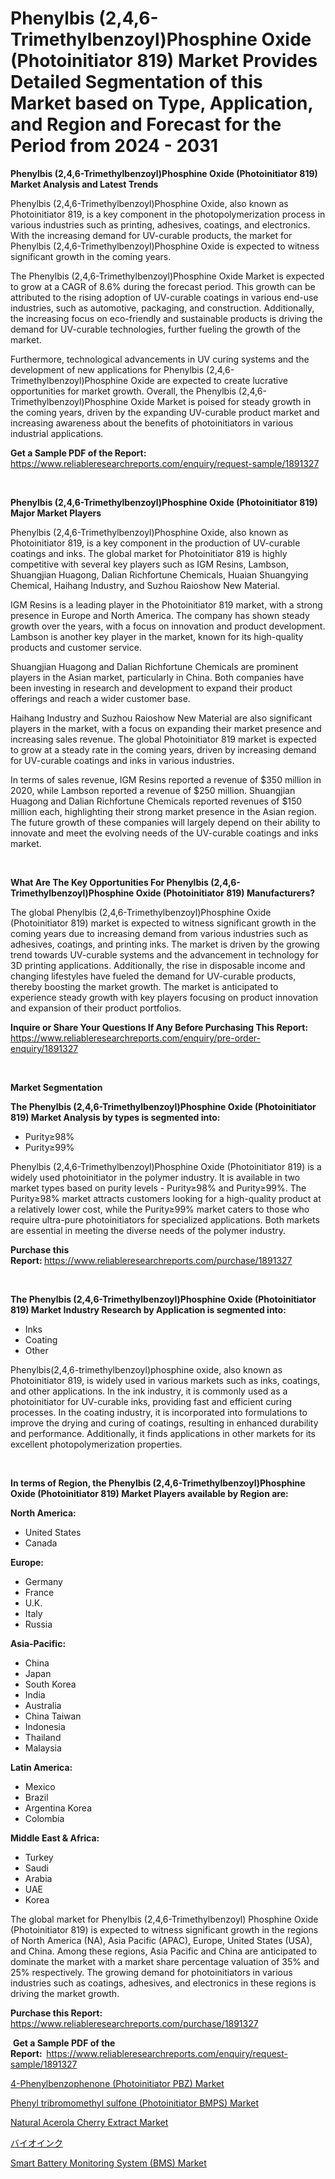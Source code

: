 <p><h1>Phenylbis (2,4,6-Trimethylbenzoyl)Phosphine Oxide (Photoinitiator 819) Market Provides Detailed Segmentation of this Market based on Type, Application, and Region and Forecast for the Period from 2024 - 2031</h1></p><p><strong>Phenylbis (2,4,6-Trimethylbenzoyl)Phosphine Oxide (Photoinitiator 819) Market Analysis and Latest Trends</strong></p>
<p><p>Phenylbis (2,4,6-Trimethylbenzoyl)Phosphine Oxide, also known as Photoinitiator 819, is a key component in the photopolymerization process in various industries such as printing, adhesives, coatings, and electronics. With the increasing demand for UV-curable products, the market for Phenylbis (2,4,6-Trimethylbenzoyl)Phosphine Oxide is expected to witness significant growth in the coming years.</p><p>The Phenylbis (2,4,6-Trimethylbenzoyl)Phosphine Oxide Market is expected to grow at a CAGR of 8.6% during the forecast period. This growth can be attributed to the rising adoption of UV-curable coatings in various end-use industries, such as automotive, packaging, and construction. Additionally, the increasing focus on eco-friendly and sustainable products is driving the demand for UV-curable technologies, further fueling the growth of the market.</p><p>Furthermore, technological advancements in UV curing systems and the development of new applications for Phenylbis (2,4,6-Trimethylbenzoyl)Phosphine Oxide are expected to create lucrative opportunities for market growth. Overall, the Phenylbis (2,4,6-Trimethylbenzoyl)Phosphine Oxide Market is poised for steady growth in the coming years, driven by the expanding UV-curable product market and increasing awareness about the benefits of photoinitiators in various industrial applications.</p></p>
<p><strong>Get a Sample PDF of the Report:&nbsp;</strong> <a href="https://www.reliableresearchreports.com/enquiry/request-sample/1891327">https://www.reliableresearchreports.com/enquiry/request-sample/1891327</a></p>
<p>&nbsp;</p>
<p><strong>Phenylbis (2,4,6-Trimethylbenzoyl)Phosphine Oxide (Photoinitiator 819) Major Market Players</strong></p>
<p><p>Phenylbis (2,4,6-Trimethylbenzoyl)Phosphine Oxide, also known as Photoinitiator 819, is a key component in the production of UV-curable coatings and inks. The global market for Photoinitiator 819 is highly competitive with several key players such as IGM Resins, Lambson, Shuangjian Huagong, Dalian Richfortune Chemicals, Huaian Shuangying Chemical, Haihang Industry, and Suzhou Raioshow New Material.</p><p>IGM Resins is a leading player in the Photoinitiator 819 market, with a strong presence in Europe and North America. The company has shown steady growth over the years, with a focus on innovation and product development. Lambson is another key player in the market, known for its high-quality products and customer service.</p><p>Shuangjian Huagong and Dalian Richfortune Chemicals are prominent players in the Asian market, particularly in China. Both companies have been investing in research and development to expand their product offerings and reach a wider customer base.</p><p>Haihang Industry and Suzhou Raioshow New Material are also significant players in the market, with a focus on expanding their market presence and increasing sales revenue. The global Photoinitiator 819 market is expected to grow at a steady rate in the coming years, driven by increasing demand for UV-curable coatings and inks in various industries.</p><p>In terms of sales revenue, IGM Resins reported a revenue of $350 million in 2020, while Lambson reported a revenue of $250 million. Shuangjian Huagong and Dalian Richfortune Chemicals reported revenues of $150 million each, highlighting their strong market presence in the Asian region. The future growth of these companies will largely depend on their ability to innovate and meet the evolving needs of the UV-curable coatings and inks market.</p></p>
<p>&nbsp;</p>
<p><strong>What Are The Key Opportunities For Phenylbis (2,4,6-Trimethylbenzoyl)Phosphine Oxide (Photoinitiator 819) Manufacturers?</strong></p>
<p><p>The global Phenylbis (2,4,6-Trimethylbenzoyl)Phosphine Oxide (Photoinitiator 819) market is expected to witness significant growth in the coming years due to increasing demand from various industries such as adhesives, coatings, and printing inks. The market is driven by the growing trend towards UV-curable systems and the advancement in technology for 3D printing applications. Additionally, the rise in disposable income and changing lifestyles have fueled the demand for UV-curable products, thereby boosting the market growth. The market is anticipated to experience steady growth with key players focusing on product innovation and expansion of their product portfolios.</p></p>
<p><strong>Inquire or Share Your Questions If Any Before Purchasing This Report:</strong> <a href="https://www.reliableresearchreports.com/enquiry/pre-order-enquiry/1891327">https://www.reliableresearchreports.com/enquiry/pre-order-enquiry/1891327</a></p>
<p>&nbsp;</p>
<p><strong>Market Segmentation</strong></p>
<p><strong>The Phenylbis (2,4,6-Trimethylbenzoyl)Phosphine Oxide (Photoinitiator 819) Market Analysis by types is segmented into:</strong></p>
<p><ul><li>Purity≥98%</li><li>Purity≥99%</li></ul></p>
<p><p>Phenylbis (2,4,6-Trimethylbenzoyl)Phosphine Oxide (Photoinitiator 819) is a widely used photoinitiator in the polymer industry. It is available in two market types based on purity levels - Purity≥98% and Purity≥99%. The Purity≥98% market attracts customers looking for a high-quality product at a relatively lower cost, while the Purity≥99% market caters to those who require ultra-pure photoinitiators for specialized applications. Both markets are essential in meeting the diverse needs of the polymer industry.</p></p>
<p><strong>Purchase this Report:&nbsp;</strong><a href="https://www.reliableresearchreports.com/purchase/1891327">https://www.reliableresearchreports.com/purchase/1891327</a></p>
<p>&nbsp;</p>
<p><strong>The Phenylbis (2,4,6-Trimethylbenzoyl)Phosphine Oxide (Photoinitiator 819) Market Industry Research by Application is segmented into:</strong></p>
<p><ul><li>Inks</li><li>Coating</li><li>Other</li></ul></p>
<p><p>Phenylbis(2,4,6-trimethylbenzoyl)phosphine oxide, also known as Photoinitiator 819, is widely used in various markets such as inks, coatings, and other applications. In the ink industry, it is commonly used as a photoinitiator for UV-curable inks, providing fast and efficient curing processes. In the coating industry, it is incorporated into formulations to improve the drying and curing of coatings, resulting in enhanced durability and performance. Additionally, it finds applications in other markets for its excellent photopolymerization properties.</p></p>
<p>&nbsp;</p>
<p><strong>In terms of Region, the Phenylbis (2,4,6-Trimethylbenzoyl)Phosphine Oxide (Photoinitiator 819) Market Players available by Region are:</strong></p>
<p>
    <p> <strong> North America: </strong>
        <ul>
            <li>United States</li>
            <li>Canada</li>
        </ul>
        </p> 
    <p> <strong> Europe: </strong>
        <ul>
            <li>Germany</li>
            <li>France</li>
            <li>U.K.</li>
            <li>Italy</li>
            <li>Russia</li>
        </ul>
        </p> 
    <p> <strong> Asia-Pacific: </strong>
        <ul>
            <li>China</li>
            <li>Japan</li>
            <li>South Korea</li>
            <li>India</li>
            <li>Australia</li>
            <li>China Taiwan</li>
            <li>Indonesia</li>
            <li>Thailand</li>
            <li>Malaysia</li>
        </ul>
        </p> 
    <p> <strong> Latin America: </strong>
        <ul>
            <li>Mexico</li>
            <li>Brazil</li>
            <li>Argentina Korea</li>
            <li>Colombia</li>
        </ul>
        </p> 
    <p> <strong> Middle East & Africa: </strong>
        <ul>
            <li>Turkey</li>
            <li>Saudi</li>
            <li>Arabia</li>
            <li>UAE</li>
            <li>Korea</li>
        </ul>
    </p>
    </p>
<p><p>The global market for Phenylbis (2,4,6-Trimethylbenzoyl) Phosphine Oxide (Photoinitiator 819) is expected to witness significant growth in the regions of North America (NA), Asia Pacific (APAC), Europe, United States (USA), and China. Among these regions, Asia Pacific and China are anticipated to dominate the market with a market share percentage valuation of 35% and 25% respectively. The growing demand for photoinitiators in various industries such as coatings, adhesives, and electronics in these regions is driving the market growth.</p></p>
<p><strong>Purchase this Report: </strong><a href="https://www.reliableresearchreports.com/purchase/1891327">https://www.reliableresearchreports.com/purchase/1891327</a></p>
<p>&nbsp;<strong>Get a Sample PDF of the Report:&nbsp;&nbsp;</strong><a href="https://www.reliableresearchreports.com/enquiry/request-sample/1891327">https://www.reliableresearchreports.com/enquiry/request-sample/1891327</a></p>
<p><strong></strong></p>
<p><p><a href="https://github.com/jj19131/Market-Research-Report-List-1/blob/main/4-phenylbenzophenone-photoinitiator-pbz-market.md">4-Phenylbenzophenone (Photoinitiator PBZ) Market</a></p><p><a href="https://github.com/jodemen/Market-Research-Report-List-1/blob/main/phenyl-tribromomethyl-sulfone-photoinitiator-bmps-market.md">Phenyl tribromomethyl sulfone (Photoinitiator BMPS) Market</a></p><p><a href="https://issuu.com/reportprime-2/docs/natural-acerola-cherry-extract-market-size-2030.pp">Natural Acerola Cherry Extract Market</a></p><p><a href="https://github.com/oafhukehf4709715/Market-Research-Report-List-1/blob/main/78852401968.md">バイオインク</a></p><p><a href="https://issuu.com/reportprime-2/docs/smart-battery-monitoring-system-bms-market-size-20">Smart Battery Monitoring System (BMS) Market</a></p></p>